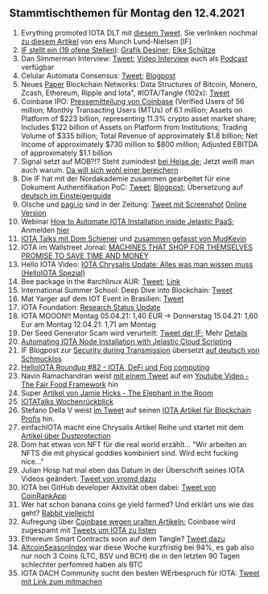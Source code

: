 ## Stammtischthemen für Montag den 12.4.2021

1. Evrything promoted IOTA DLT mit [diesem Tweet](https://twitter.com/EVRYTHNG/status/1379126939483529216?s=20). Sie verlinken nochmal [zu diesem Artikel](https://www.nasdaq.com/articles/fighting-with-1s-and-0s%3A-how-distributed-ledger-technology-could-disrupt-the-%24500b) von ens Munch Lund-Nielsen [IF]
2. [IF stellt ein (19 ofene Stellen)](https://iota.bamboohr.com/jobs/): [Grafik Desiner](https://twitter.com/iota/status/1379373685816107014?s=20); [Eike Schütze](https://blog.iota.org/welcome-eicke-schutze-to-the-iota-foundation/)
3. Dan Simmerman Interview: [Tweet](https://twitter.com/DigitalCashNet/status/1379544091822804996?s=20); [Video Interview](https://odysee.com/@DigitalCashNetwork:c/IOTA:9?r=8dqM9g9C5YyW7HRHzanwyN36WT9cu2bd) auch als [Podcast](https://anchor.fm/digitalcashnetwork) verfügbar
4. Celular Automata Consensus: [Tweet](https://twitter.com/iota/status/1379465088713768960?s=19); [Blogpost](https://blog.iota.org/research-grant-report-cellular-automata-consensus-convergence-and-modifications/)
5. Neues [Paper](https://arxiv.org/pdf/2103.08712.pdf) Blockchain Networks: Data Structures of Bitcoin, Monero, Zcash, Ethereum, Ripple and Iota", #IOTA/Tangle (102x): [Tweet](https://twitter.com/_iotaarchive/status/1379685119364042752?s=19)
6. Coinbase IPO: [Pressemitteilung von Coinbase](https://investor.coinbase.com/news/news-details/2021/Coinbase-Announces-First-Quarter-2021-Estimated-Results-and-Full-Year-2021-Outlook/default.aspx) (Verified Users of 56 million; Monthly Transacting Users (MTUs) of 6.1 million; Assets on Platform of $223 billion, representing 11.3% crypto asset market share; Includes $122 billion of Assets on Platform from Institutions; Trading Volume of $335 billion; Total Revenue of approximately $1.8 billion; Net Income of approximately $730 million to $800 million; Adjusted EBITDA of approximately $1.1 billion
7. Signal setzt auf MOB?!? Steht zumindest [bei Heise.de](https://www.heise.de/news/Signal-Messenger-integriert-Handy-Bezahlfunktion-auf-Blockchain-Basis-6007141.html); Jetzt weiß man auch warum. [Da will sich wohl einer bereichern](https://www.coindesk.com/signal-founder-may-have-been-more-than-tech-adviser-mobilecoin?amp=1&__twitter_impression=true)
8. Die IF hat mit der Nordakademie zusammen gearbeitet für eine Dokument Authentifikation PoC: [Tweet](https://twitter.com/iota/status/1379769706333224963?s=20); [Blogpost](https://blog.iota.org/enabling-document-authenticity-through-dlt-a-project-by-cgi-and-nordakademie/); Übersetzung auf [deutsch im Einsteigerguide](https://iota-einsteiger-guide.de/dokumenten-authentizitaet.html)
9. Olsche und [pagi.io](pagi.io) sind in der Zeitung: [Tweet mit Screenshot](https://twitter.com/PassphraseSaver/status/1380049125182427149?s=20) [Online Version](https://www.nw.de/lokal/kreis_minden_luebbecke/luebbecke/22984862_Bei-Familie-Olschewski-aus-Luebbecke-ist-die-digitale-Zukunft-schon-Realitaet.html)
10. Webinar [How to Automate IOTA Installation inside Jelastic PaaS](https://twitter.com/Jelastic/status/1379745785529700353?s=20); Anmelden [hier](https://jelastic.com/iota/)
11. [IOTA Talks mit Dom Schiener](https://www.youtube.com/watch?v=yrFU1R97VEY) und [zusammen gefasst von MudKevin](https://twitter.com/MudKevin/status/1381006866516348929?s=20)
12. IOTA im Wallstreet Jornal: [MACHINES THAT SHOP FOR THEMSELVES PROMISE TO SAVE TIME AND MONEY](https://www.wsj.com/articles/machines-that-shop-for-themselves-promise-to-save-time-and-money-11617807664)
13. Hello IOTA Video: [IOTA Chrysalis Update: Alles was man wissen muss (HelloIOTA Spezial)](https://www.youtube.com/watch?v=IHmu-vSIL4s)
14. Bee package in the #archlinux AUR: [Tweet](https://twitter.com/setBoolean/status/1380078057810239490?s=20); [Link](https://aur.archlinux.org/packages/bee-git/)
15. International Summer School: Deep Dive into Blockchain: [Tweet](https://twitter.com/uzh_blockchain/status/1380105871498346497)
16. Mat Yarger auf dem IOT Event in Brasilien: [Tweet](https://twitter.com/iota/status/1380141313560080384)
17. IOTA Foundation: [Research Status Update](https://blog.iota.org/iota-research-status-updateapril-2021/)
18. IOTA MOOON!! Montag 05.04.21: 1,40 EUR -> Donnerstag 15.04.21: 1,60 Eur am Montag 12.04.21: 1,71 am Montag
19. Der Seed Generator Scam wird verurteilt: [Tweet der IF](https://twitter.com/iota/status/1380166274987220995); Mehr [Details](https://serocu.police.uk/man-charged-with-fraud-theft-and-money-laundering-offences/)
20. [Automating IOTA Node Installation with Jelastic Cloud Scripting](https://www.youtube.com/watch?v=tvjpoB0LyqE)
21. IF Blogpost zur [Security during Transmission](https://blog.iota.org/security-during-token-migration/) übersetzt [auf deutsch von Schmucklos](https://iota-einsteiger-guide.de/token-migration-sicherheit.html)
22. [HelloIOTA Roundup #82 - IOTA, DeFi und Fog computing](https://www.youtube.com/watch?v=pFUiYND0QE8&feature=emb_title)
23. Navin Ramachandran weist [mit einem Tweet](https://twitter.com/navinram999/status/1380797703072931848?s=20) auf ein [Youtube Video - The Fair Food Framework](https://www.youtube.com/watch?v=tBxpfw7ndc4) hin
24. Super [Artikel von Jamie Hicks - The Elephant in the Room](https://jamie-hicks.medium.com/iota-the-elephant-in-the-room-ae6566f394d2)
25. [IOTATalks Wochenrückblick](https://www.iota-talk.com/index.php?article-amp/83-wochenr%C3%BCckblick-vom-4-bis-10-april-2021/&article%2F83-wochenr%C3%BCckblick-vom-4-bis-10-april-2021%2F=&__twitter_impression=true)
26. Stefano Della V weist [im Tweet](https://twitter.com/sdellava/status/1381241087046643717?s=20) auf seinen [IOTA Artikel für Blockchain Profis](https://www.linkedin.com/pulse/iota-blockchain-expert-stefano-della-valle/) hin.
27. einfachIOTA macht eine Chrysalis Artikel Reihe und startet mit dem [Artikel über Dustprotection](https://www.einfachiota.de/blog/2021-04-09_dust/)
28. Dom hat etwas von NFT für die real world erzählt... "Wir arbeiten an NFTS die mit physical goddies kombiniert sind. Wird echt fucking nice..." 
29. Julian Hosp hat mal eben das Datum in der Überschrift seines IOTA Videos geändert. [Tweet von vromd dazu](https://twitter.com/Vrom14286662/status/1381260349714882560?s=20)
30. IOTA bei GitHub developer Aktivität oben dabei: [Tweet von CoinRankApp](https://twitter.com/CoinRankApp/status/1380593994749591555?s=20)
31. Wer hat schon banana coins ge yield farmed? Und erklärt uns wie das geht? [Rabbit vielleicht](https://twitter.com/iotAgrar/status/1380965714660634627?s=20)
32. Aufregung über [Coinbase wegen uralten Artikeln](https://twitter.com/JustinAHorwitz/status/1380276518321029120?s=20); Coinbase wird zugespamt mit [Tweets um IOTA zu listen](https://twitter.com/IotaBullrun2020/status/1380188174983565322?s=20)
33. Ethereum Smart Contracts soon auf dem Tangle? [Tweet dazu](https://twitter.com/Vrom14286662/status/1380583293750497291?s=20)
34. [AltcoinSeasonIndex](https://www.blockchaincenter.net/altcoin-season-index/) war diese Woche kurzfristig bei 94%, es gab also nur noch 3 Coins (LTC, BSV und BCH) die in den letzten 90 Tagen schlechter perfomred haben als BTC 
35. IOTA DACH Community sucht den besten WErbespruch für IOTA: [Tweet mit Link zum mitmachen](https://twitter.com/Vrom14286662/status/1380444706983788544?s=20)
